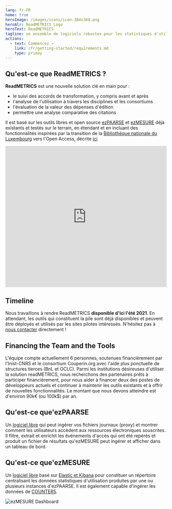 ```yaml
---
lang: fr-FR
home: true
heroImage: /images/icons/icon-384x384.png
heroAlr: ReadMETRICS Logo
heroText: ReadMETRICS
tagline: un ensemble de logiciels robustes pour les statistiques d'utilisation
actions:
  - text: Commencez →
    link: /fr/getting-started/requirements.md
    type: primay
---
```


## Qu'est-ce que ReadMETRICS ?

**ReadMETRICS** est une nouvelle solution clé en main pour :

- le suivi des accords de transformation, y compris avant et après
- l'analyse de l'utilisation à travers les disciplines et les consortiums
- l'évaluation de la valeur des dépenses d'édition
- permettre une analyse comparative des citations

Il est basé sur les outils libres et open source [ezPAARSE](https://www.ezpaarse.org/) et [ezMESURE](https://ezmesure.couperin.org/) déjà existants et testés sur le terrain, en étendant et en incluant des fonctionnalités inspirées par la transition de la [Bibliothèque nationale du Luxembourg](https://bnl.public.lu/fr.html) vers l'Open Access, décrite [ici](https://www.consortium.lu/?page_id=6334)

<iframe frameborder="0" style="width:100%;height:440px;" src="https://viewer.diagrams.net/?p=anim&highlight=0000ff&edit=_blank&layers=1&nav=1&title=2020-10-08-readmetrics-architecture.drawio#Uhttps%3A%2F%2Fdrive.google.com%2Fuc%3Fid%3D1-IVxBpzs6TXC1M-Q6pYoAu_OYUG2PQe1%26export%3Ddownload"> sss </iframe>


## Timeline

Nous travaillons à rendre ReadMETRICS **disponible d'ici l'été 2021**. En attendant, les outils qui constituent la pile sont déjà disponibles et peuvent être déployés et utilisés par les sites pilotes intéressés. N'hésitez pas à [nous contacter](mailto:readmetrics@couperin.org) directement !

## Financing the Team and the Tools

L'équipe compte actuellement 6 personnes, soutenues financièrement par l'Inist-CNRS et le consortium Couperin.org avec l'aide plus ponctuelle de structures tierces (BnL et OCLC). Parmi les institutions désireuses d'utiliser la solution readMETRICS, nous recherchons des partenaires prêts à participer financièrement, pour nous aider à financer deux des postes de développeurs actuels et continuer à maintenir les outils existants et à offrir de nouvelles fonctionnalités. Le montant que nous devons atteindre est d'environ 90k€ (ou 100k$) par an.

## Qu'est-ce que'ezPAARSE

Un [logiciel libre](https://github.com/ezpaarse-project/ezpaarse/) qui peut ingérer vos fichiers journaux (proxy) et montrer comment les utilisateurs accèdent aux ressources électroniques souscrites. Il filtre, extrait et enrichit les événements d'accès qui ont été repérés et produit un fichier de résultats qu'ezMESURE peut ingérer et afficher dans un tableau de bord.

## Qu'est-ce que'ezMESURE

Un [logiciel libre](https://github.com/ezpaarse-project/ezmesure/) basé sur [Elastic et Kibana](https://www.elastic.co/fr/) pour constituer un répertoire centralisant les données statistiques d'utilisation produites par une ou plusieurs instances d'ezPAARSE. Il est également capable d'ingérer les données de [COUNTER5](https://www.projectcounter.org/code-of-practice-five-sections/abstract/).

![ezMESURE Dashboard](/readmetrics-doc/images/ezmesure_dashboard.png)
